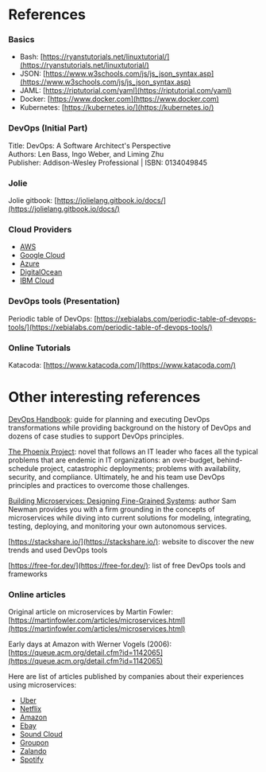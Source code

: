 # References

### Basics

* Bash: [https://ryanstutorials.net/linuxtutorial/](https://ryanstutorials.net/linuxtutorial/)
* JSON: [https://www.w3schools.com/js/js_json_syntax.asp](https://www.w3schools.com/js/js_json_syntax.asp)
* JAML: [https://riptutorial.com/yaml](https://riptutorial.com/yaml)
* Docker: [https://www.docker.com](https://www.docker.com)
* Kubernetes: [https://kubernetes.io/](https://kubernetes.io/)

### DevOps (Initial Part)

Title: DevOps: A Software Architect's Perspective <br/>
Authors: Len Bass, Ingo Weber, and Liming Zhu <br/>
Publisher: Addison-Wesley Professional | ISBN: 0134049845

### Jolie

Jolie gitbook: [https://jolielang.gitbook.io/docs/](https://jolielang.gitbook.io/docs/)

### Cloud Providers

* [AWS](https://aws.amazon.com/)
* [Google Cloud](https://cloud.google.com/)
* [Azure](https://azure.microsoft.com/en-us/free/students/)
* [DigitalOcean](https://www.digitalocean.com)
* [IBM Cloud](https://www.ibm.com/cloud/)

### DevOps tools (Presentation)

Periodic table of DevOps: [https://xebialabs.com/periodic-table-of-devops-tools/](https://xebialabs.com/periodic-table-of-devops-tools/)

### Online Tutorials

Katacoda: [https://www.katacoda.com/](https://www.katacoda.com/)

# Other interesting references

[DevOps Handbook](https://itrevolution.com/book/the-devops-handbook/): guide
for planning and executing DevOps transformations while providing background on
the history of DevOps and dozens of case studies to support DevOps principles.

[The Phoenix Project](https://itrevolution.com/book/the-phoenix-project/): novel
that follows an IT leader who faces all the typical problems that are endemic in
IT organizations: an over-budget, behind-schedule project, catastrophic
deployments; problems with availability, security, and compliance. Ultimately,
he and his team use DevOps principles and practices to overcome those
challenges.

[Building Microservices: Designing Fine-Grained Systems](http://shop.oreilly.com/product/0636920033158.do):
author Sam Newman provides you with a firm grounding in the concepts of
microservices while diving into current solutions for modeling, integrating,
testing, deploying, and monitoring your own autonomous services. 

[https://stackshare.io/](https://stackshare.io/): website to discover the new
trends and used DevOps tools

[https://free-for.dev/](https://free-for.dev/): list of free DevOps tools and
frameworks

### Online articles

Original article on microservices by Martin Fowler:
[https://martinfowler.com/articles/microservices.html](https://martinfowler.com/articles/microservices.html)

Early days at Amazon with Werner Vogels (2006): 
[https://queue.acm.org/detail.cfm?id=1142065](https://queue.acm.org/detail.cfm?id=1142065)

Here are list of articles published by companies about their experiences
using microservices:
* [Uber](https://eng.uber.com/soa/)
* [Netflix](https://medium.com/netflix-techblog)
* [Amazon](http://highscalability.com/amazon-architecture)
* [Ebay](http://www.addsimplicity.com/downloads/eBaySDForum2006-11-29.pdf)
* [Sound Cloud](https://developers.soundcloud.com/blog/building-products-at-soundcloud-part-2-breaking-the-monolith)
* [Groupon](https://engineering.groupon.com/2013/misc/i-tier-dismantling-the-monoliths/)
* [Zalando](https://www.infoq.com/news/2016/02/Monolith-Microservices-Zalando)
* [Spotify](https://apiumhub.com/tech-blog-barcelona/microservices-architecture-implementation/)




